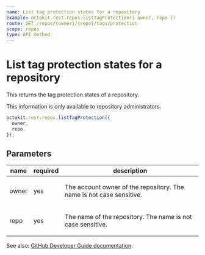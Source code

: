 ```yaml
---
name: List tag protection states for a repository
example: octokit.rest.repos.listTagProtection({ owner, repo })
route: GET /repos/{owner}/{repo}/tags/protection
scope: repos
type: API method
---
```


# List tag protection states for a repository

This returns the tag protection states of a repository.

This information is only available to repository administrators.

```js
octokit.rest.repos.listTagProtection({
  owner,
  repo,
});
```

## Parameters

<table>
  <thead>
    <tr>
      <th>name</th>
      <th>required</th>
      <th>description</th>
    </tr>
  </thead>
  <tbody>
    <tr><td>owner</td><td>yes</td><td>

The account owner of the repository. The name is not case sensitive.

</td></tr>
<tr><td>repo</td><td>yes</td><td>

The name of the repository. The name is not case sensitive.

</td></tr>
  </tbody>
</table>

See also: [GitHub Developer Guide documentation](https://docs.github.com/enterprise-cloud@latest//rest/reference/repos#list-tag-protection-state-of-a-repository).
